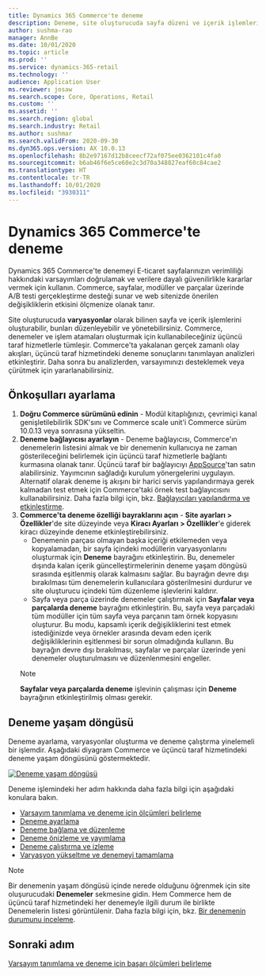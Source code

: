 ```yaml
---
title: Dynamics 365 Commerce'te deneme
description: Deneme, site oluşturucuda sayfa düzeni ve içerik işlemleri oluşturma, düzenleme ve yönetmeyi sağlar. Uçtan uca deneme desteği e-ticaret sayfaları ve bir sayfadaki varlıklar için sağlanır.
author: sushma-rao
manager: AnnBe
ms.date: 10/01/2020
ms.topic: article
ms.prod: ''
ms.service: dynamics-365-retail
ms.technology: ''
audience: Application User
ms.reviewer: josaw
ms.search.scope: Core, Operations, Retail
ms.custom: ''
ms.assetid: ''
ms.search.region: global
ms.search.industry: Retail
ms.author: sushmar
ms.search.validFrom: 2020-09-30
ms.dyn365.ops.version: AX 10.0.13
ms.openlocfilehash: 8b2e97167d12b8ceecf72af075ee0362101c4fa0
ms.sourcegitcommit: b6ab46f6e5ce60e2c3d70a348827eaf60c84cae2
ms.translationtype: HT
ms.contentlocale: tr-TR
ms.lasthandoff: 10/01/2020
ms.locfileid: "3930311"
---
```

# <a name="experimentation-in-dynamics-365-commerce"></a>Dynamics 365 Commerce'te deneme
Dynamics 365 Commerce'te denemeyi E-ticaret sayfalarınızın verimliliği hakkındaki varsayımları doğrulamak ve verilere dayalı güvenilirlikle kararlar vermek için kullanın. Commerce, sayfalar, modüller ve parçalar üzerinde A/B testi gerçekleştirme desteği sunar ve web sitenizde önerilen değişikliklerin etkisini ölçmenize olanak tanır.

Site oluşturucuda **varyasyonlar** olarak bilinen sayfa ve içerik işlemlerini oluşturabilir, bunları düzenleyebilir ve yönetebilirsiniz. Commerce, denemeler ve işlem atamaları oluşturmak için kullanabileceğiniz üçüncü taraf hizmetlerle tümleşir. Commerce'ta yakalanan gerçek zamanlı olay akışları, üçüncü taraf hizmetindeki deneme sonuçlarını tanımlayan analizleri etkinleştirir. Daha sonra bu analizlerden, varsayımınızı desteklemek veya çürütmek için yararlanabilirsiniz.

## <a name="set-up-prerequisites"></a>Önkoşulları ayarlama
1. **Doğru Commerce sürümünü edinin** - Modül kitaplığınızı, çevrimiçi kanal genişletilebilirlik SDK'sını ve Commerce scale unit'i Commerce sürüm 10.0.13 veya sonrasına yükseltin.
1. **Deneme bağlayıcısı ayarlayın** - Deneme bağlayıcısı, Commerce'ın denemelerin listesini almak ve bir denemenin kullanıcıya ne zaman gösterileceğini belirlemek için üçüncü taraf hizmetlerle bağlantı kurmasına olanak tanır. Üçüncü taraf bir bağlayıcıyı [AppSource](https://appsource.microsoft.com)'tan satın alabilirsiniz. Yayımcının sağladığı kurulum yönergelerini uygulayın. Alternatif olarak deneme iş akışını bir harici servis yapılandırmaya gerek kalmadan test etmek için Commerce'taki örnek test bağlayıcısını kullanabilirsiniz. Daha fazla bilgi için, bkz. [Bağlayıcıları yapılandırma ve etkinleştirme](e-commerce-extensibility/connectors.md). 
1. **Commerce'ta deneme özelliği bayraklarını açın** - **Site ayarları > Özellikler**'de site düzeyinde veya **Kiracı Ayarları > Özellikler**'e giderek kiracı düzeyinde deneme etkinleştirebilirsiniz.
    - Denemenin parçası olmayan başka içeriği etkilemeden veya kopyalamadan, bir sayfa içindeki modüllerin varyasyonlarını oluşturmak için **Deneme** bayrağını etkinleştirin. Bu, denemeler dışında kalan içerik güncelleştirmelerinin deneme yaşam döngüsü sırasında eşitlenmiş olarak kalmasını sağlar. Bu bayrağın devre dışı bırakılması tüm denemelerin kullanıcılara gösterilmesini durdurur ve site oluşturucu içindeki tüm düzenleme işlevlerini kaldırır.
    - Sayfa veya parça üzerinde denemeler çalıştırmak için **Sayfalar veya parçalarda deneme** bayrağını etkinleştirin. Bu, sayfa veya parçadaki tüm modüller için tüm sayfa veya parçanın tam örnek kopyasını oluşturur. Bu modu, kapsamlı içerik değişikliklerini test etmek istediğinizde veya örnekler arasında devam eden içerik değişikliklerinin eşitlenmesi bir sorun olmadığında kullanın. Bu bayrağın devre dışı bırakılması, sayfalar ve parçalar üzerinde yeni denemeler oluşturulmasını ve düzenlenmesini engeller.
    > [!NOTE]
    > **Sayfalar veya parçalarda deneme** işlevinin çalışması için **Deneme** bayrağının etkinleştirilmiş olması gerekir.
    
## <a name="experimentation-lifecycle"></a>Deneme yaşam döngüsü
Deneme ayarlama, varyasyonlar oluşturma ve deneme çalıştırma yinelemeli bir işlemdir. Aşağıdaki diyagram Commerce ve üçüncü taraf hizmetindeki deneme yaşam döngüsünü göstermektedir. 

[ ![Deneme yaşam döngüsü](./media/experimentation_lifecycle.svg) ](./media/experimentation_lifecycle.svg#lightbox)

Deneme işlemindeki her adım hakkında daha fazla bilgi için aşağıdaki konulara bakın.
- [Varsayım tanımlama ve deneme için ölçümleri belirleme](experimentation-identify.md)
- [Deneme ayarlama](experimentation-setup.md)
- [Deneme bağlama ve düzenleme](experimentation-connect-edit.md)
- [Deneme önizleme ve yayımlama](experimentation-preview-publish.md)
- [Deneme çalıştırma ve izleme](experimentation-run-monitor.md)
- [Varyasyon yükseltme ve denemeyi tamamlama](experimentation-review-complete.md)

> [!NOTE]
> Bir denemenin yaşam döngüsü içinde nerede olduğunu öğrenmek için site oluşurucudaki **Denemeler** sekmesine gidin. Hem Commerce hem de üçüncü taraf hizmetindeki her denemeyle ilgili durum ile birlikte Denemelerin listesi görüntülenir. Daha fazla bilgi için, bkz. [Bir denemenin durumunu inceleme](experimentation-status.md).

## <a name="next-step"></a>Sonraki adım
[Varsayım tanımlama ve deneme için başarı ölçümleri belirleme](experimentation-identify.md) 
